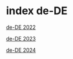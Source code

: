 # index de-DE

<a href="./2022">de-DE 2022</a>

<a href="./2023">de-DE 2023</a>

<a href="./2024">de-DE 2024</a>
